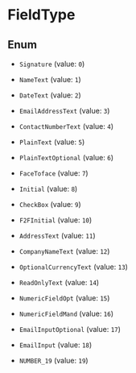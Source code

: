 

# FieldType

## Enum


* `Signature` (value: `0`)

* `NameText` (value: `1`)

* `DateText` (value: `2`)

* `EmailAddressText` (value: `3`)

* `ContactNumberText` (value: `4`)

* `PlainText` (value: `5`)

* `PlainTextOptional` (value: `6`)

* `FaceToface` (value: `7`)

* `Initial` (value: `8`)

* `CheckBox` (value: `9`)

* `F2FInitial` (value: `10`)

* `AddressText` (value: `11`)

* `CompanyNameText` (value: `12`)

* `OptionalCurrencyText` (value: `13`)

* `ReadOnlyText` (value: `14`)

* `NumericFieldOpt` (value: `15`)

* `NumericFieldMand` (value: `16`)

* `EmailInputOptional` (value: `17`)

* `EmailInput` (value: `18`)

* `NUMBER_19` (value: `19`)



